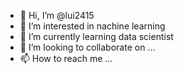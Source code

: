 - 👋 Hi, I’m @lui2415
- 👀 I’m interested in nachine learning
- 🌱 I’m currently learning data scientist
- 💞️ I’m looking to collaborate on ...
- 📫 How to reach me ...

<!---
lui2415/lui2415 is a ✨ special ✨ repository because its `README.md` (this file) appears on your GitHub profile.
You can click the Preview link to take a look at your changes.
--->
